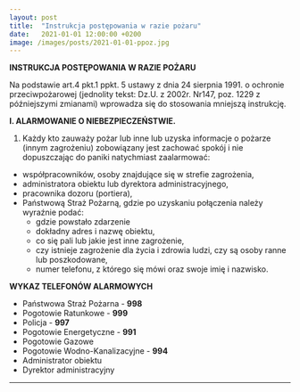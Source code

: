 ```yaml
---
layout: post
title:  "Instrukcja postępowania w razie pożaru"
date:   2021-01-01 12:00:00 +0200
image: /images/posts/2021-01-01-ppoz.jpg
---
```


**INSTRUKCJA POSTĘPOWANIA W RAZIE POŻARU**

Na podstawie art.4 pkt.1 ppkt. 5 ustawy z dnia 24 sierpnia 1991. o ochronie przeciwpożarowej
(jednolity tekst: Dz.U. z 2002r. Nr147, poz. 1229 z późniejszymi zmianami) wprowadza się do stosowania mniejszą instrukcję.

**I. ALARMOWANIE O NIEBEZPIECZEŃSTWIE.**
1. Każdy kto zauważy pożar lub inne lub uzyska informacje o pożarze (innym zagrożeniu) zobowiązany jest zachować spokój i nie dopuszczając do paniki natychmiast zaalarmować:
- współpracowników, osoby znajdujące się w strefie zagrożenia,
- administratora obiektu lub dyrektora administracyjnego,
- pracownika dozoru (portiera),
- Państwową Straż Pożarną, gdzie po uzyskaniu połączenia należy wyraźnie podać:
  - gdzie powstało zdarzenie
  - dokładny adres i nazwę obiektu,
  - co się pali lub jakie jest inne zagrożenie,
  - czy istnieje zagrożenie dla życia i zdrowia ludzi, czy są osoby ranne lub poszkodowane,
  - numer telefonu, z którego się mówi oraz swoje imię i nazwisko.

**WYKAZ TELEFONÓW ALARMOWYCH**

- Państwowa Straż Pożarna - **998**
- Pogotowie Ratunkowe - **999**
- Policja - **997**
- Pogotowie Energetyczne - **991**
- Pogotowie Gazowe
- Pogotowie Wodno-Kanalizacyjne - **994**
- Administrator obiektu
- Dyrektor administracyjny

---
